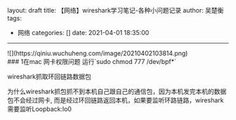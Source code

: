 layout: draft
title: 【网络】wireshark学习笔记-各种小问题记录
author: 吴楚衡
tags:
  - 网络
categories: []
date: 2021-04-01 18:35:00
---
<div center>
  ![](https://qiniu.wuchuheng.com/image/20210402103814.png)

  </div>
### 1在mac 网卡权限问题
运行`sudo chmod 777 /dev/bpf*`

<!--more-->

wireshark抓取环回链路数据包

为什么wireshark抓包抓不到本机自己跟自己的通信包，因为本机发完本机的数据包不会经过网卡,
而是经过环回链路返回本机，如果要监听环路链路，wireshark需要监听Loopback:lo0